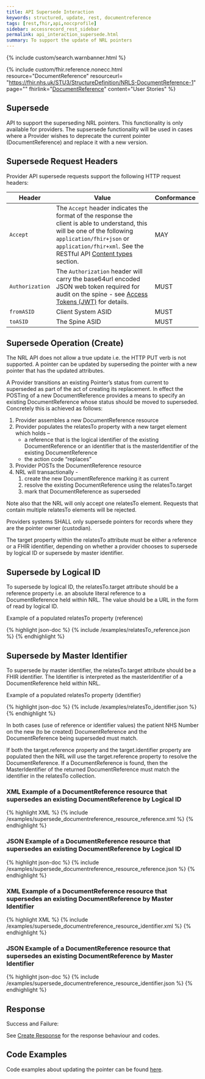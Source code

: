 ```yaml
---
title: API Supersede Interaction
keywords: structured, update, rest, documentreference
tags: [rest,fhir,api,noccprofile]
sidebar: accessrecord_rest_sidebar
permalink: api_interaction_supersede.html
summary: To support the update of NRL pointers
---
```


{% include custom/search.warnbanner.html %}

{% include custom/fhir.reference.nonecc.html resource="DocumentReference" resourceurl= "https://fhir.nhs.uk/STU3/StructureDefinition/NRLS-DocumentReference-1" page="" fhirlink="[DocumentReference](https://www.hl7.org/fhir/STU3/documentreference.html)" content="User Stories" %}


## Supersede ##

API to support the superseding NRL pointers. This functionality is only available for providers.
The supsersede functionality will be used in cases where a Provider wishes to deprecate the current pointer (DocumentReference) and replace it with a new version.

## Supersede Request Headers ##

Provider API supersede requests support the following HTTP request headers:

| Header               | Value |Conformance |
|----------------------|-------|-------|
| `Accept`      | The `Accept` header indicates the format of the response the client is able to understand, this will be one of the following <code class="highlighter-rouge">application/fhir+json</code> or <code class="highlighter-rouge">application/fhir+xml</code>. See the RESTful API [Content types](development_general_api_guidance.html#content-types) section. | MAY |
| `Authorization`      | The `Authorization` header will carry the base64url encoded JSON web token required for audit on the spine - see [Access Tokens (JWT)](integration_access_tokens_JWT.html) for details. |  MUST |
| `fromASID`           | Client System ASID | MUST |
| `toASID`             | The Spine ASID | MUST |


## Supersede Operation (Create) ##

The NRL API does not allow a true update i.e. the HTTP PUT verb is not supported. 
A pointer can be updated by superseding the pointer with a new pointer that has the updated attributes. 

A Provider transitions an existing Pointer’s status from current to superseded as part of the act of creating its replacement. In effect the POSTing of a new DocumentReference provides a means to specify an existing DocumentReference whose status should be moved to superseded. Concretely this is achieved as follows:

1.	Provider assembles a new DocumentReference resource
2.	Provider populates the relatesTo property with a new target element which holds  –
	- a reference that is the logical identifier of the existing DocumentReference or an identifier that is the masterIdentifier of the existing DocumentReference
	- the action code “replaces”
3.	Provider POSTs the DocumentReference resource
4.	NRL will transactionally -
	1. create the new DocumentReference marking it as current
	2. resolve the existing DocumentReference using the relatesTo.target
	3. mark that DocumentReference as superseded

Note also that the NRL will only accept one relatesTo element. Requests that contain multiple relatesTo elements will be rejected. 

Providers systems SHALL only supersede pointers for records where they are the pointer owner (custodian).

The target property within the relatesTo attribute must be either a reference or a FHIR identifier, depending on whether a provider chooses to supersede by logical ID or supersede by master identifier. 

## Supersede by Logical ID ##

To supersede by logical ID, the relatesTo.target attribute should be a reference property i.e. an absolute literal reference to a DocumentReference held within NRL. The value should be a URL in the form of read by logical ID.

Example of a populated relatesTo property (reference) 

<div class="github-sample-wrapper scroll-height-350">
{% highlight json-doc %}
{% include /examples/relatesTo_reference.json %}
{% endhighlight %}
</div>

## Supersede by Master Identifier ##

To supersede by master identifier, the relatesTo.target attribute should be a FHIR identifier. The Identifier is interpreted as the masterIdentifier of a DocumentReference held within NRL.

Example of a populated relatesTo property (identifier) 

<div class="github-sample-wrapper scroll-height-350">
{% highlight json-doc %}
{% include /examples/relatesTo_identifier.json %}
{% endhighlight %}
</div>

In both cases (use of reference or identifier values) the patient NHS Number on the new (to be created) DocumentReference and the DocumentReference being superseded must match.

If both the target.reference property and the target.identifier property are populated then the NRL will use the target.reference property to resolve the DocumentReference. If a DocumentReference is found, then the MasterIdentifier of the returned DocumentReference must match the identifier in the relatesTo collection.

### XML Example of a DocumentReference resource that supersedes an existing DocumentReference by Logical ID ###

<div class="github-sample-wrapper scroll-height-350">
{% highlight XML %}
{% include /examples/supersede_documentreference_resource_reference.xml %}
{% endhighlight %}
</div>

### JSON Example of a DocumentReference resource that supersedes an existing DocumentReference by Logical ID ###

<div class="github-sample-wrapper scroll-height-350">
{% highlight json-doc %}
{% include /examples/supersede_documentreference_resource_reference.json %}
{% endhighlight %}
</div>

### XML Example of a DocumentReference resource that supersedes an existing DocumentReference by Master Identifier ###

<div class="github-sample-wrapper scroll-height-350">
{% highlight XML %}
{% include /examples/supersede_documentreference_resource_identifier.xml %}
{% endhighlight %}
</div>

### JSON Example of a DocumentReference resource that supersedes an existing DocumentReference by Master Identifier ###

<div class="github-sample-wrapper scroll-height-350">
{% highlight json-doc %}
{% include /examples/supersede_documentreference_resource_identifier.json %}
{% endhighlight %}
</div>

## Response ##

Success and Failure:

See [Create Response](api_interaction_create.html#create-response) for the response behaviour and codes.

## Code Examples ##

Code examples about updating the pointer can be found [here](api_interaction_create.html#code-examples).

